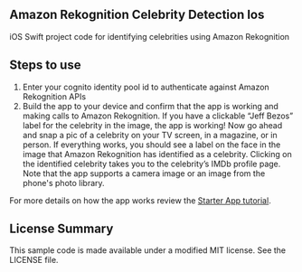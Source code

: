 ## Amazon Rekognition Celebrity Detection Ios

iOS Swift project code for identifying celebrities using Amazon Rekognition

## Steps to use

1. Enter your cognito identity pool id to authenticate against Amazon Rekognition APIs
1. Build the app to your device and confirm that the app is working and making calls to
Amazon Rekognition. If you have a clickable “Jeff Bezos” label for the celebrity in the
image, the app is working! Now go ahead and snap a pic of a celebrity on your TV
screen, in a magazine, or in person. If everything works, you should see a label on
the face in the image that Amazon Rekognition has identified as a celebrity. Clicking
on the identified celebrity takes you to the celebrity’s IMDb profile page. Note that
the app supports a camera image or an image from the phone's photo library.

For more details on how the app works review the [Starter App tutorial](https://github.com/aws-samples/amazon-rekognition-celebrity-detection-ios/blob/starter-app/README.md).

## License Summary

This sample code is made available under a modified MIT license. See the LICENSE file.
